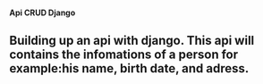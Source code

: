 #### Api CRUD Django

## Building up an api with django. This api will contains the infomations of a person for example:his name, birth date, and adress. 
